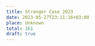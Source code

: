 ```yaml
---
title: Stranger Case 2023
date: 2023-05-27T23:11:16+03:00
place: Unknown
total: 161
draft: true
---
```



